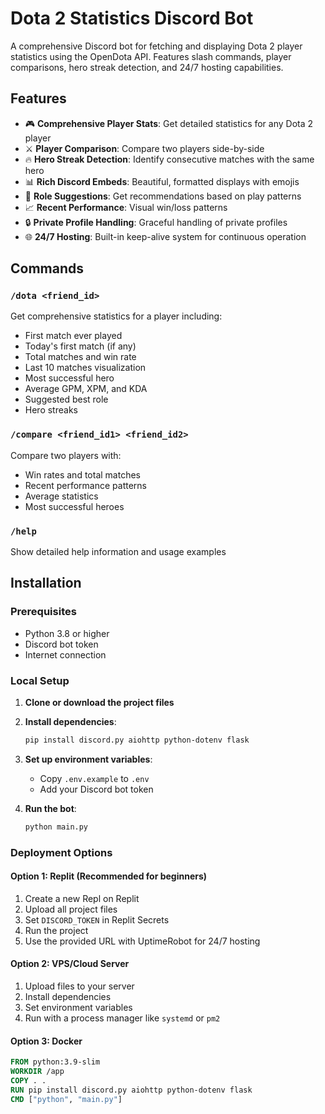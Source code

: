 # Dota 2 Statistics Discord Bot

A comprehensive Discord bot for fetching and displaying Dota 2 player statistics using the OpenDota API. Features slash commands, player comparisons, hero streak detection, and 24/7 hosting capabilities.

## Features

- 🎮 **Comprehensive Player Stats**: Get detailed statistics for any Dota 2 player
- ⚔️ **Player Comparison**: Compare two players side-by-side
- 🔥 **Hero Streak Detection**: Identify consecutive matches with the same hero
- 📊 **Rich Discord Embeds**: Beautiful, formatted displays with emojis
- 🎯 **Role Suggestions**: Get recommendations based on play patterns
- 📈 **Recent Performance**: Visual win/loss patterns
- 🔒 **Private Profile Handling**: Graceful handling of private profiles
- 🌐 **24/7 Hosting**: Built-in keep-alive system for continuous operation

## Commands

### `/dota <friend_id>`
Get comprehensive statistics for a player including:
- First match ever played
- Today's first match (if any)
- Total matches and win rate
- Last 10 matches visualization
- Most successful hero
- Average GPM, XPM, and KDA
- Suggested best role
- Hero streaks

### `/compare <friend_id1> <friend_id2>`
Compare two players with:
- Win rates and total matches
- Recent performance patterns
- Average statistics
- Most successful heroes

### `/help`
Show detailed help information and usage examples

## Installation

### Prerequisites
- Python 3.8 or higher
- Discord bot token
- Internet connection

### Local Setup

1. **Clone or download the project files**

2. **Install dependencies**:
   ```bash
   pip install discord.py aiohttp python-dotenv flask
   ```

3. **Set up environment variables**:
   - Copy `.env.example` to `.env`
   - Add your Discord bot token

4. **Run the bot**:
   ```bash
   python main.py
   ```

### Deployment Options

#### Option 1: Replit (Recommended for beginners)
1. Create a new Repl on Replit
2. Upload all project files
3. Set `DISCORD_TOKEN` in Replit Secrets
4. Run the project
5. Use the provided URL with UptimeRobot for 24/7 hosting

#### Option 2: VPS/Cloud Server
1. Upload files to your server
2. Install dependencies
3. Set environment variables
4. Run with a process manager like `systemd` or `pm2`

#### Option 3: Docker
```dockerfile
FROM python:3.9-slim
WORKDIR /app
COPY . .
RUN pip install discord.py aiohttp python-dotenv flask
CMD ["python", "main.py"]
